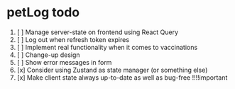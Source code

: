 # petLog todo

1. [ ] Manage server-state on frontend using React Query
2. [ ] Log out when refresh token expires
3. [ ] Implement real functionality when it comes to vaccinations
4. [ ] Change-up design
5. [ ] Show error messages in form
6. [x] Consider using Zustand as state manager (or something else)
7. [x] Make client state always up-to-date as well as bug-free !!!!important
